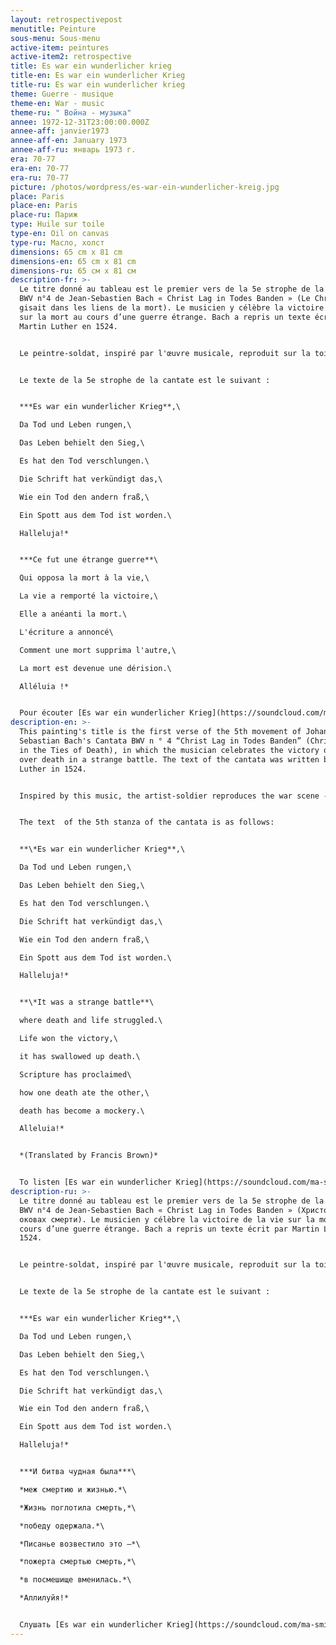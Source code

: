 ```yaml
---
layout: retrospectivepost
menutitle: Peinture
sous-menu: Sous-menu
active-item: peintures
active-item2: retrospective
title: Es war ein wunderlicher krieg
title-en: Es war ein wunderlicher Krieg
title-ru: Es war ein wunderlicher krieg
theme: Guerre - musique
theme-en: War - music
theme-ru: " Война - музыка"
annee: 1972-12-31T23:00:00.000Z
annee-aff: janvier1973
annee-aff-en: January 1973
annee-aff-ru: январь 1973 г.
era: 70-77
era-en: 70-77
era-ru: 70-77
picture: /photos/wordpress/es-war-ein-wunderlicher-kreig.jpg
place: Paris
place-en: Paris
place-ru: Париж
type: Huile sur toile
type-en: Oil on canvas
type-ru: Масло, холст
dimensions: 65 cm x 81 cm
dimensions-en: 65 cm x 81 cm
dimensions-ru: 65 см x 81 см
description-fr: >-
  Le titre donné au tableau est le premier vers de la 5e strophe de la cantate
  BWV n°4 de Jean-Sebastien Bach « Christ Lag in Todes Banden » (Le Christ
  gisait dans les liens de la mort). Le musicien y célèbre la victoire de la vie
  sur la mort au cours d’une guerre étrange. Bach a repris un texte écrit par
  Martin Luther en 1524.


  Le peintre-soldat, inspiré par l'œuvre musicale, reproduit sur la toile la scène de guerre, sa guerre, il peint le combat au corps à corps des forces du bien – formes bleues – contre celles du mal – noires – au milieu des flammes vermillon.


  Le texte de la 5e strophe de la cantate est le suivant :


  ***Es war ein wunderlicher Krieg**,\

  Da Tod und Leben rungen,\

  Das Leben behielt den Sieg,\

  Es hat den Tod verschlungen.\

  Die Schrift hat verkündigt das,\

  Wie ein Tod den andern fraß,\

  Ein Spott aus dem Tod ist worden.\

  Halleluja!*


  ***Ce fut une étrange guerre**\

  Qui opposa la mort à la vie,\

  La vie a remporté la victoire,\

  Elle a anéanti la mort.\

  L'écriture a annoncé\

  Comment une mort supprima l'autre,\

  La mort est devenue une dérision.\

  Alléluia !*


  Pour écouter [Es war ein wunderlicher Krieg](https://soundcloud.com/ma-smith-612335677/j-s-bach-bwv-4-5-es-war-ein?fbclid=IwAR2ukfzTa5RHp4TDWsA5_TH2M3WcMSIggVWwjGi1CycfGaKYBDzNWIHvNlA)
description-en: >-
  This painting's title is the first verse of the 5th movement of Johann
  Sebastian Bach's Cantata BWV n ° 4 “Christ Lag in Todes Banden” (Christ Lied
  in the Ties of Death), in which the musician celebrates the victory of life
  over death in a strange battle. The text of the cantata was written by Martin
  Luther in 1524.


  Inspired by this music, the artist-soldier reproduces the war scene - his war - on canvas: he paints the hand-to-hand combat of the forces of good - the blue forms - against those of evil - the black  forms- in the midst of vermilion flames.


  The text  of the 5th stanza of the cantata is as follows:


  **\*Es war ein wunderlicher Krieg**,\

  Da Tod und Leben rungen,\

  Das Leben behielt den Sieg,\

  Es hat den Tod verschlungen.\

  Die Schrift hat verkündigt das,\

  Wie ein Tod den andern fraß,\

  Ein Spott aus dem Tod ist worden.\

  Halleluja!*


  **\*It was a strange battle**\

  where death and life struggled.\

  Life won the victory,\

  it has swallowed up death.\

  Scripture has proclaimed\

  how one death ate the other,\

  death has become a mockery.\

  Alleluia!*


  *(Translated by Francis Brown)*


  To listen [Es war ein wunderlicher Krieg](https://soundcloud.com/ma-smith-612335677/j-s-bach-bwv-4-5-es-war-ein?fbclid=IwAR2ukfzTa5RHp4TDWsA5_TH2M3WcMSIggVWwjGi1CycfGaKYBDzNWIHvNlA)[s](https://soundcloud.com/ma-smith-612335677/j-s-bach-bwv-4-5-es-war-ein?fbclid=IwAR2ukfzTa5RHp4TDWsA5_TH2M3WcMSIggVWwjGi1CycfGaKYBDzNWIHvNlA)
description-ru: >-
  Le titre donné au tableau est le premier vers de la 5e strophe de la cantate
  BWV n°4 de Jean-Sebastien Bach « Christ Lag in Todes Banden » (Христос лежал в
  оковах смерти). Le musicien y célèbre la victoire de la vie sur la mort au
  cours d’une guerre étrange. Bach a repris un texte écrit par Martin Luther en
  1524.


  Le peintre-soldat, inspiré par l'œuvre musicale, reproduit sur la toile la scène de guerre, sa guerre, il peint le combat au corps à corps des forces du bien – formes bleues – contre celles du mal – noires – au milieu des flammes vermillon.


  Le texte de la 5e strophe de la cantate est le suivant :


  ***Es war ein wunderlicher Krieg**,\

  Da Tod und Leben rungen,\

  Das Leben behielt den Sieg,\

  Es hat den Tod verschlungen.\

  Die Schrift hat verkündigt das,\

  Wie ein Tod den andern fraß,\

  Ein Spott aus dem Tod ist worden.\

  Halleluja!*


  ***И битва чудная была***\

  *меж смертию и жизнью.*\

  *Жизнь поглотила смерть,*\

  *победу одержала.*\

  *Писанье возвестило это –*\

  *пожерта смертью смерть,*\

  *в посмешище вменилась.*\

  *Аллилуйя!*


  Слушать [Es war ein wunderlicher Krieg](https://soundcloud.com/ma-smith-612335677/j-s-bach-bwv-4-5-es-war-ein?fbclid=IwAR2ukfzTa5RHp4TDWsA5_TH2M3WcMSIggVWwjGi1CycfGaKYBDzNWIHvNlA)
---
```

